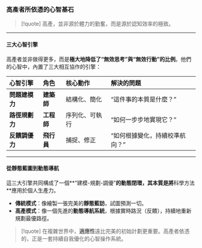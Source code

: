 ### 高產者所依憑的心智基石

> [!quote]
> 高產，並非源於體力的勤奮，而是源於認知效率的極致。

---

#### 三大心智引擎

高產者並非做得更多，而是**極大地降低了“無效思考”與“無效行動”的比例**。他們的心智中，內置了三大相互協作的引擎：

| 心智引擎 | 角色 | 核心動作 | 解決的問題 |
| :--- | :--- | :--- | :--- |
| **問題建模力** | **建築師** | 結構化、簡化 | “這件事的本質是什麼？” |
| **路徑規劃力** | **工程師** | 序列化、可執行 | “如何一步步地實現它？” |
| **反饋調優力** | **飛行員** | 捕捉、修正 | “如何根據變化，持續校準航向？” |

---

#### 從靜態藍圖到動態導航

這三大引擎共同構成了一個**“建模-規劃-調優”**的動態閉環，其本質是將**科學方法**應用於個人生產力。

*   **傳統模式**：像繪製一張完美的**靜態藍訪**，試圖預測一切。
*   **高產模式**：像一個先進的**動態導航系統**，根據實時路況（反饋），持續地重新規劃最優路徑。

> [!quote]
> 在複雜世界中，**適應性**遠比完美的初始計劃更重要。高產者依憑的，正是一套持續自我優化的心智操作系統。